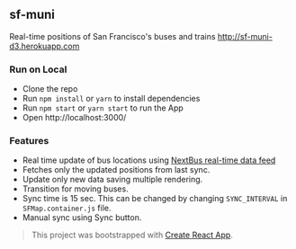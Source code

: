 ## sf-muni

Real-time positions of San Francisco's buses and trains http://sf-muni-d3.herokuapp.com

### Run on Local

+ Clone the repo
+ Run `npm install` or `yarn` to install dependencies
+ Run `npm start` or `yarn start` to run the App
+ Open http://localhost:3000/

### Features

+ Real time update of bus locations using [NextBus real-time data feed](http://www.nextbus.com/xmlFeedDocs/NextBusXMLFeed.pdf)
+ Fetches only the updated positions from last sync.
+ Update only new data saving multiple rendering.
+ Transition for moving buses.
+ Sync time is 15 sec. This can be changed by changing `SYNC_INTERVAL` in `SFMap.container.js` file.
+ Manual sync using Sync button.

>This project was bootstrapped with [Create React App](https://github.com/facebookincubator/create-react-app).
